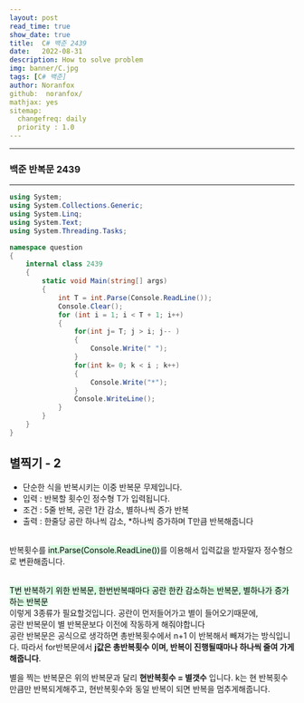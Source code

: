 ```yaml
---
layout: post
read_time: true
show_date: true
title:  C# 백준 2439
date:   2022-08-31
description: How to solve problem
img: banner/C.jpg
tags: [C# 백준]
author: Noranfox
github:  noranfox/
mathjax: yes
sitemap:
  changefreq: daily
  priority : 1.0
---
```


---
### 백준 반복문 2439
---

```c#
using System;
using System.Collections.Generic;
using System.Linq;
using System.Text;
using System.Threading.Tasks;

namespace question
{
    internal class 2439
    {
        static void Main(string[] args)
        {
            int T = int.Parse(Console.ReadLine());
            Console.Clear();
            for (int i = 1; i < T + 1; i++)
            {
                for(int j= T; j > i; j-- )
                {
                    Console.Write(" ");
                }
                for(int k= 0; k < i ; k++)
                {
                    Console.Write("*");
                }
                Console.WriteLine();
            }
        }
    }
}
```

## 별찍기 - 2
  - 단순한 식을 반복시키는 이중 반복문 무제입니다.
  - 입력 : 반복할 횟수인 정수형 T가 입력됩니다.
  - 조건 : 5줄 반복, 공란 1칸 감소, 별하나씩 증가 반복
  - 출력 : 한줄당 공란 하나씩 감소, *하나씩 증가하며 T만큼 반복해줍니다<br><br>



반복횟수를 <mark style='background-color: #dcffe4'>int.Parse(Console.ReadLine())</mark>를 이용해서 입력값을 받자말자 정수형으로 변환해줍니다.<br><br>

<mark style='background-color: #dcffe4'>T번 반복하기 위한 반복문, 한번반복때마다 공란 한칸 감소하는 반복문, 별하나가 증가하는 반복문</mark><br>
이렇게 3종류가 필요할것입니다. 공란이 먼저들어가고 별이 들어오기때문에,<br>  공란 반복문이 별 반복문보다 이전에 작동하게 해줘야합니다<br> 
공란 반복문은 공식으로 생각하면 총반복횟수에서 n+1 이 반복해서 빼져가는 방식입니다.
따라서 for반복문에서 **j값은 총반복횟수 이며, 반복이 진행될때마나 하나씩 줄여 가게 해줍니다**.

별을 찍는 반복문은 위의 반복문과 달리 **현반복횟수 = 별갯수** 입니다.
k는 현 반복횟수 만큼만 반복되게해주고, 현반복횟수와 동일 반복이 되면 반복을 멈추게해줍니다.


